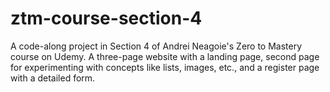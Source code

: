 # ztm-course-section-4
A code-along project in Section 4 of Andrei Neagoie's Zero to Mastery course on Udemy. A three-page website with a landing page, second page for experimenting with concepts like lists, images, etc., and a register page with a detailed form.
